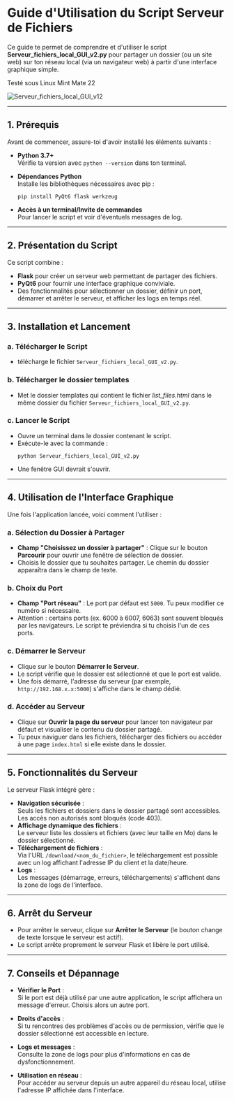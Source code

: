 Guide d'Utilisation du Script Serveur de Fichiers
=================================================
Ce guide te permet de comprendre et d'utiliser le script **Serveur_fichiers_local_GUI_v2.py** pour partager un dossier (ou un site web) sur ton réseau local (via un navigateur web) à partir d'une interface graphique simple. 

Testé sous Linux Mint Mate 22

![Serveur_fichiers_local_GUI_v12](https://github.com/user-attachments/assets/91a3f642-0ddb-4d67-a872-710d73eb22d4)


* * * * *
1\. Prérequis
-------------
Avant de commencer, assure-toi d'avoir installé les éléments suivants :
-   **Python 3.7+**\
    Vérifie ta version avec `python --version` dans ton terminal.
-   **Dépendances Python**\
    Installe les bibliothèques nécessaires avec pip :
    ```
    pip install PyQt6 flask werkzeug
    ```

-   **Accès à un terminal/Invite de commandes**\
    Pour lancer le script et voir d'éventuels messages de log.
* * * * *
2\. Présentation du Script
--------------------------
Ce script combine :
-   **Flask** pour créer un serveur web permettant de partager des fichiers.
-   **PyQt6** pour fournir une interface graphique conviviale.
-   Des fonctionnalités pour sélectionner un dossier, définir un port, démarrer et arrêter le serveur, et afficher les logs en temps réel.
* * * * *

3\. Installation et Lancement
-----------------------------
### a. Télécharger le Script
-   télécharge le fichier `Serveur_fichiers_local_GUI_v2.py`.
### b. Télécharger le dossier templates
-   Met le dossier templates qui contient le fichier *list_files.html* dans le même dossier du fichier `Serveur_fichiers_local_GUI_v2.py`.
### c. Lancer le Script
-   Ouvre un terminal dans le dossier contenant le script.
-   Exécute-le avec la commande :
    ```
    python Serveur_fichiers_local_GUI_v2.py
    ```
-   Une fenêtre GUI devrait s'ouvrir.
* * * * *
4\. Utilisation de l'Interface Graphique
----------------------------------------
Une fois l'application lancée, voici comment l'utiliser :
### a. Sélection du Dossier à Partager
-   **Champ "Choisissez un dossier à partager"** : Clique sur le bouton **Parcourir** pour ouvrir une fenêtre de sélection de dossier.
-   Choisis le dossier que tu souhaites partager. Le chemin du dossier apparaîtra dans le champ de texte.
### b. Choix du Port
-   **Champ "Port réseau"** : Le port par défaut est `5000`. Tu peux modifier ce numéro si nécessaire.
-   Attention : certains ports (ex. 6000 à 6007, 6063) sont souvent bloqués par les navigateurs. Le script te préviendra si tu choisis l'un de ces ports.
### c. Démarrer le Serveur
-   Clique sur le bouton **Démarrer le Serveur**.
-   Le script vérifie que le dossier est sélectionné et que le port est valide.
-   Une fois démarré, l'adresse du serveur (par exemple, `http://192.168.x.x:5000`) s'affiche dans le champ dédié.
### d. Accéder au Serveur

-   Clique sur **Ouvrir la page du serveur** pour lancer ton navigateur par défaut et visualiser le contenu du dossier partagé.
-   Tu peux naviguer dans les fichiers, télécharger des fichiers ou accéder à une page `index.html` si elle existe dans le dossier.
* * * * *
5\. Fonctionnalités du Serveur
------------------------------
Le serveur Flask intégré gère :
-   **Navigation sécurisée** :\
    Seuls les fichiers et dossiers dans le dossier partagé sont accessibles.\
    Les accès non autorisés sont bloqués (code 403).
-   **Affichage dynamique des fichiers** :\
    Le serveur liste les dossiers et fichiers (avec leur taille en Mo) dans le dossier sélectionné.
-   **Téléchargement de fichiers** :\
    Via l'URL `/download/<nom_du_fichier>`, le téléchargement est possible avec un log affichant l'adresse IP du client et la date/heure.
-   **Logs** :\
    Les messages (démarrage, erreurs, téléchargements) s'affichent dans la zone de logs de l'interface.
* * * * *
6\. Arrêt du Serveur
--------------------
-   Pour arrêter le serveur, clique sur **Arrêter le Serveur** (le bouton change de texte lorsque le serveur est actif).
-   Le script arrête proprement le serveur Flask et libère le port utilisé.
* * * * *
7\. Conseils et Dépannage
-------------------------
-   **Vérifier le Port** :\
    Si le port est déjà utilisé par une autre application, le script affichera un message d'erreur. Choisis alors un autre port.

-   **Droits d'accès** :\
    Si tu rencontres des problèmes d'accès ou de permission, vérifie que le dossier sélectionné est accessible en lecture.
-   **Logs et messages** :\
    Consulte la zone de logs pour plus d'informations en cas de dysfonctionnement.
-   **Utilisation en réseau** :\
    Pour accéder au serveur depuis un autre appareil du réseau local, utilise l'adresse IP affichée dans l'interface.
